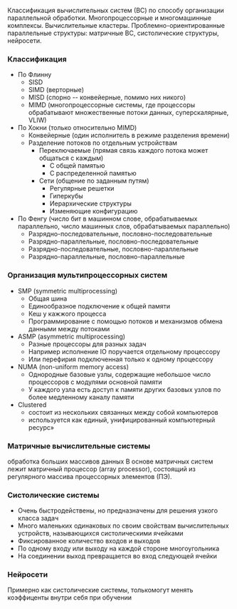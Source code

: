 Классификация вычислительных систем (ВС) по способу организации
параллельной обработки. Многопроцессорные и многомашинные комплексы. Вычислительные кластеры. Проблемно-ориентированные параллельные структуры: матричные ВС, систолические структуры, нейросети.

### Классификация
- По Флинну
	- SISD
	- SIMD (верторные)
	- MISD (спорно -- конвейерные, помимо них никого)
	- MIMD (многопроцессорные системы, где процессоры обрабатывают множественные потоки данных, суперскалярные, VLIW)
- По Хокни (только относительно MIMD)
	- Конвейерные (один исполнитель в режиме разделения времени)
	- Разделение потоков по отдельным устройствам
		- Переключаемые (прямая связь каждого потока может общаться с каждым)
			- С общей памятью
			- С распределенной памятью
		- Сети (общение по заданным путям)
			- Регулярные решетки
			- Гиперкубы
			- Иерархические структуры
			- Изменяющие конфигурацию
- По Фенгу (число бит в машинном слове, обрабатываемых параллельно, число машинных слов, обрабатываемых параллельно)
	- Разрядно-последовательные, пословно-последовательные
	- Разрядно-параллельные, пословно-последовательные
	- Разрядно-последовательные, пословно-параллельные
	- Разрядно-параллельные, пословно-параллельные

### Организация мультипроцессорных систем
- SMP (symmetric multiprocessing)
	- Общая шина
	- Единообразное подключение к общей памяти
	- Кеш у кажжого процесса
	- Программирование с помощью потоков и механизмов обмена данными между потоками
- ASMP (asymmetric multiprocessing)
	- Разные процессоры для разных задач
	- Например исполнение IO поручается отдельному процессору
	- Или перефирия подключенная только к одному процессору
- NUMA (non-uniform memory access)
	- Однородные базовые узлы, содержащие небольшое число процессоров с модулями основной памяти
	- У каждого узла есть доступ к памяти других базовых узлов по более медленному каналу памяти
- Clustered
	- состоит из нескольких связанных между собой компьютеров
	- используется как единый, унифицированный компьютерный ресурс»

### Матричные вычислительные системы

обработка больших массивов данных
В основе матричных систем лежит матричный процессор (array processor), состоящий из регулярного массива процессорных элементов (ПЭ).
### Cистолические системы
- Очень быстродействены, но предназначены для решения узкого класса задач
- Много маленьких одинаковых по своим свойствам вычислительных устройств, называющихся систолическими ячейками
- Фиксированное количество входов и выходов
- По одному входу или выходу на каждой стороне многоугольника
- На соединении выход превращается во вход следующей ячейки
### Нейросети
Примерно как систолические системы, толькомогут менять коэффиценты внутри себя при обучении